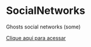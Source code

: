 # SocialNetworks
 Ghosts social networks (some)

<a href="https://eder-xavier.github.io/SocialNetworks/" target="_blank" rel="noopener noreferrer">
    Clique aqui para acessar
</a>
